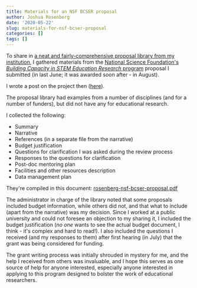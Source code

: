 ```yaml
---
title: Materials for an NSF BCSER proposal
author: Joshua Rosenberg
date: '2020-05-22'
slug: materials-for-nsf-bcser-proposal
categories: []
tags: []
---
```


To share in [a neat and fairly-comprehensive proposal library from my institution](https://research.utk.edu/proposal-support/toolkit/proposal-library/), I gathered materials from the [National
Science Foundation's *Building Capacity in STEM Education Research* program](https://www.nsf.gov/pubs/2020/nsf20521/nsf20521.htm) proposal
I submitted (in last June; it was awarded soon after - in August).

I wrote a post on the project then ([here](https://joshuamrosenberg.com/posts/new-project-understanding-the-development-of-interest-in-computer-science/)).

The proposal library had examples from a number of disciplines (and for a number of funders), but did not have any for educational research.

I collected the following:

- Summary
- Narrative
- References (in a separate file from the narrative)
- Budget justification
- Questions for clarification I was asked during the review process
- Responses to the questions for clarification
- Post-doc mentoring plan
- Facilities and other resources description
- Data management plan

They're compiled in this document: [rosenberg-nsf-bcser-proposal.pdf](/grants/nsf-bcser-proposal-rosenberg.pdf)

The administrator in charge of the library noted that some proposals included budget information, while others did not, and that what to include (apart from the narrative) was my decision. Since I worked at a public university and could not foresee an objection to my sharing it, I included the budget justification (*no one* wants to see the actual budget document, I think - it's complex and hard to read!). I also included the questions I received (and my responses to them) after first hearing (in July) that the grant was being considered for funding.

The grant writing process was initially shrouded in mystery for me, and the help
I received from others was invaluable, and I hope this serves as one source of 
help for anyone interested, especially anyone interested in applying to this program
designed to bolster the work of educational researchers.
